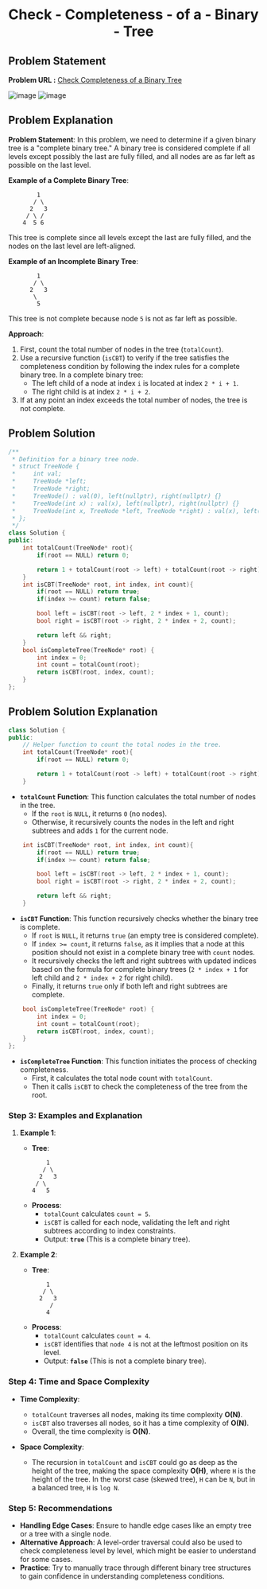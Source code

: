<h1 align='center'>Check - Completeness - of a - Binary - Tree</h1>

## Problem Statement

**Problem URL :** [Check Completeness of a Binary Tree](https://leetcode.com/problems/check-completeness-of-a-binary-tree/)

![image](https://github.com/user-attachments/assets/5a659007-a46b-43a9-8bc8-ecbe1bb7af1f)
![image](https://github.com/user-attachments/assets/c8d2bab9-d26c-4614-b6a4-1579387efe64)

## Problem Explanation
**Problem Statement**:  In this problem, we need to determine if a given binary tree is a "complete binary tree." A binary tree is considered complete if all levels except possibly the last are fully filled, and all nodes are as far left as possible on the last level.

**Example of a Complete Binary Tree**:
```
        1
       / \
      2   3
     / \ / 
    4  5 6
```

This tree is complete since all levels except the last are fully filled, and the nodes on the last level are left-aligned.

**Example of an Incomplete Binary Tree**:
```
        1
       / \
      2   3
       \
        5
```

This tree is not complete because node `5` is not as far left as possible.

**Approach**:
1. First, count the total number of nodes in the tree (`totalCount`).
2. Use a recursive function (`isCBT`) to verify if the tree satisfies the completeness condition by following the index rules for a complete binary tree. In a complete binary tree:
   - The left child of a node at index `i` is located at index `2 * i + 1`.
   - The right child is at index `2 * i + 2`.
3. If at any point an index exceeds the total number of nodes, the tree is not complete.

## Problem Solution
```cpp
/**
 * Definition for a binary tree node.
 * struct TreeNode {
 *     int val;
 *     TreeNode *left;
 *     TreeNode *right;
 *     TreeNode() : val(0), left(nullptr), right(nullptr) {}
 *     TreeNode(int x) : val(x), left(nullptr), right(nullptr) {}
 *     TreeNode(int x, TreeNode *left, TreeNode *right) : val(x), left(left), right(right) {}
 * };
 */
class Solution {
public:
    int totalCount(TreeNode* root){
        if(root == NULL) return 0;

        return 1 + totalCount(root -> left) + totalCount(root -> right);
    }
    int isCBT(TreeNode* root, int index, int count){
        if(root == NULL) return true;
        if(index >= count) return false;

        bool left = isCBT(root -> left, 2 * index + 1, count);
        bool right = isCBT(root -> right, 2 * index + 2, count);

        return left && right;
    }
    bool isCompleteTree(TreeNode* root) {
        int index = 0;
        int count = totalCount(root);
        return isCBT(root, index, count);
    }
};
```

## Problem Solution Explanation

```cpp
class Solution {
public:
    // Helper function to count the total nodes in the tree.
    int totalCount(TreeNode* root){
        if(root == NULL) return 0;

        return 1 + totalCount(root -> left) + totalCount(root -> right);
    }
```
- **`totalCount` Function**: This function calculates the total number of nodes in the tree.
  - If the `root` is `NULL`, it returns `0` (no nodes).
  - Otherwise, it recursively counts the nodes in the left and right subtrees and adds `1` for the current node.

```cpp
    int isCBT(TreeNode* root, int index, int count){
        if(root == NULL) return true;
        if(index >= count) return false;

        bool left = isCBT(root -> left, 2 * index + 1, count);
        bool right = isCBT(root -> right, 2 * index + 2, count);

        return left && right;
    }
```
- **`isCBT` Function**: This function recursively checks whether the binary tree is complete.
  - If `root` is `NULL`, it returns `true` (an empty tree is considered complete).
  - If `index >= count`, it returns `false`, as it implies that a node at this position should not exist in a complete binary tree with `count` nodes.
  - It recursively checks the left and right subtrees with updated indices based on the formula for complete binary trees (`2 * index + 1` for left child and `2 * index + 2` for right child).
  - Finally, it returns `true` only if both left and right subtrees are complete.

```cpp
    bool isCompleteTree(TreeNode* root) {
        int index = 0;
        int count = totalCount(root);
        return isCBT(root, index, count);
    }
};
```
- **`isCompleteTree` Function**: This function initiates the process of checking completeness.
  - First, it calculates the total node count with `totalCount`.
  - Then it calls `isCBT` to check the completeness of the tree from the root.

### Step 3: Examples and Explanation

1. **Example 1**:
   - **Tree**:
     ```
         1
        / \
       2   3
      / \
     4   5
     ```
   - **Process**:
     - `totalCount` calculates `count = 5`.
     - `isCBT` is called for each node, validating the left and right subtrees according to index constraints.
     - Output: **`true`** (This is a complete binary tree).

2. **Example 2**:
   - **Tree**:
     ```
         1
        / \
       2   3
          /
         4
     ```
   - **Process**:
     - `totalCount` calculates `count = 4`.
     - `isCBT` identifies that `node 4` is not at the leftmost position on its level.
     - Output: **`false`** (This is not a complete binary tree).

### Step 4: Time and Space Complexity

- **Time Complexity**:
  - `totalCount` traverses all nodes, making its time complexity **O(N)**.
  - `isCBT` also traverses all nodes, so it has a time complexity of **O(N)**.
  - Overall, the time complexity is **O(N)**.

- **Space Complexity**:
  - The recursion in `totalCount` and `isCBT` could go as deep as the height of the tree, making the space complexity **O(H)**, where `H` is the height of the tree. In the worst case (skewed tree), `H` can be `N`, but in a balanced tree, `H` is `log N`.

### Step 5: Recommendations

- **Handling Edge Cases**: Ensure to handle edge cases like an empty tree or a tree with a single node.
- **Alternative Approach**: A level-order traversal could also be used to check completeness level by level, which might be easier to understand for some cases.
- **Practice**: Try to manually trace through different binary tree structures to gain confidence in understanding completeness conditions.
